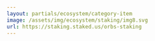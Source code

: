```yaml
---
layout: partials/ecosystem/category-item
image: /assets/img/ecosystem/staking/img8.svg
url: https://staking.staked.us/orbs-staking
---
```

